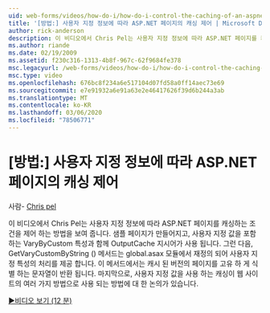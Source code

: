 ```yaml
---
uid: web-forms/videos/how-do-i/how-do-i-control-the-caching-of-an-aspnet-page-based-upon-custom-information
title: '[방법:] 사용자 지정 정보에 따라 ASP.NET 페이지의 캐싱 제어 | Microsoft Docs'
author: rick-anderson
description: 이 비디오에서 Chris Pel는 사용자 지정 정보에 따라 ASP.NET 페이지를 캐싱하는 조건을 제어 하는 방법을 보여 줍니다. 샘플 페이지가 생성 된 다음 O ...
ms.author: riande
ms.date: 02/19/2009
ms.assetid: f230c316-1313-4b8f-967c-62f9684fe378
msc.legacyurl: /web-forms/videos/how-do-i/how-do-i-control-the-caching-of-an-aspnet-page-based-upon-custom-information
msc.type: video
ms.openlocfilehash: 676bc8f234a6e517104d07fd58a0ff14aec73e69
ms.sourcegitcommit: e7e91932a6e91a63e2e46417626f39d6b244a3ab
ms.translationtype: MT
ms.contentlocale: ko-KR
ms.lasthandoff: 03/06/2020
ms.locfileid: "78506771"
---
```

# <a name="how-do-i-control-the-caching-of-an-aspnet-page-based-upon-custom-information"></a>[방법:] 사용자 지정 정보에 따라 ASP.NET 페이지의 캐싱 제어

사람- [Chris pel](https://twitter.com/chrispels)

이 비디오에서 Chris Pel는 사용자 지정 정보에 따라 ASP.NET 페이지를 캐싱하는 조건을 제어 하는 방법을 보여 줍니다. 샘플 페이지가 만들어지고, 사용자 지정 값을 포함 하는 VaryByCustom 특성과 함께 OutputCache 지시어가 사용 됩니다. 그런 다음, GetVaryCustomByString () 메서드는 global.asax 모듈에서 재정의 되어 사용자 지정 특성의 처리를 제공 합니다. 이 메서드에서는 캐시 된 버전의 페이지를 고유 하 게 식별 하는 문자열이 반환 됩니다. 마지막으로, 사용자 지정 값을 사용 하는 캐싱이 웹 사이트의 여러 가지 방법으로 사용 되는 방법에 대 한 논의가 있습니다.

[&#9654;비디오 보기 (12 분)](https://channel9.msdn.com/Blogs/ASP-NET-Site-Videos/how-do-i-control-the-caching-of-an-aspnet-page-based-upon-custom-information)
